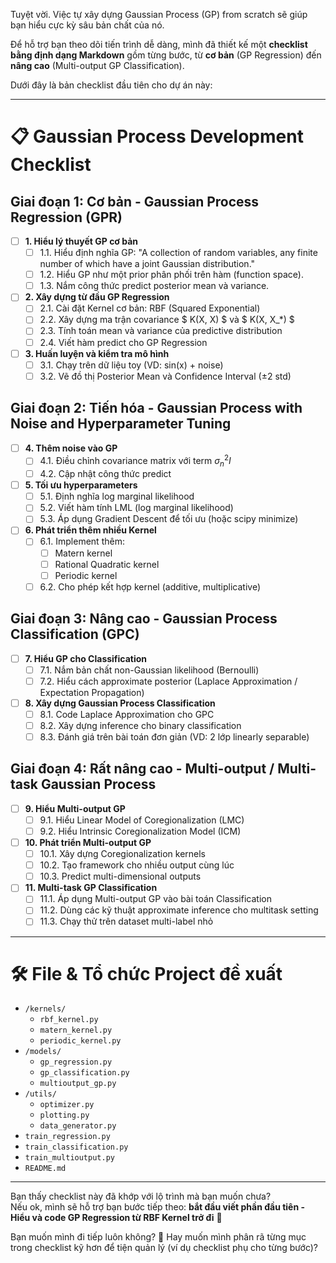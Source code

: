Tuyệt vời. Việc tự xây dựng Gaussian Process (GP) from scratch sẽ giúp bạn hiểu cực kỳ sâu bản chất của nó.

Để hỗ trợ bạn theo dõi tiến trình dễ dàng, mình đã thiết kế một **checklist bằng định dạng Markdown** gồm từng bước, từ **cơ bản** (GP Regression) đến **nâng cao** (Multi-output GP Classification).

Dưới đây là bản checklist đầu tiên cho dự án này:

---

# 📋 Gaussian Process Development Checklist

## Giai đoạn 1: Cơ bản - Gaussian Process Regression (GPR)

- [ ] **1. Hiểu lý thuyết GP cơ bản**
  - [ ] 1.1. Hiểu định nghĩa GP: "A collection of random variables, any finite number of which have a joint Gaussian distribution."
  - [ ] 1.2. Hiểu GP như một prior phân phối trên hàm (function space).
  - [ ] 1.3. Nắm công thức predict posterior mean và variance.

- [ ] **2. Xây dựng từ đầu GP Regression**
  - [ ] 2.1. Cài đặt Kernel cơ bản: RBF (Squared Exponential)
  - [ ] 2.2. Xây dựng ma trận covariance $ K(X, X) $ và $ K(X, X_*) $
  - [ ] 2.3. Tính toán mean và variance của predictive distribution
  - [ ] 2.4. Viết hàm predict cho GP Regression

- [ ] **3. Huấn luyện và kiểm tra mô hình**
  - [ ] 3.1. Chạy trên dữ liệu toy (VD: sin(x) + noise)
  - [ ] 3.2. Vẽ đồ thị Posterior Mean và Confidence Interval (±2 std)

## Giai đoạn 2: Tiến hóa - Gaussian Process with Noise and Hyperparameter Tuning

- [ ] **4. Thêm noise vào GP**
  - [ ] 4.1. Điều chỉnh covariance matrix với term $\sigma_n^2 I$
  - [ ] 4.2. Cập nhật công thức predict

- [ ] **5. Tối ưu hyperparameters**
  - [ ] 5.1. Định nghĩa log marginal likelihood
  - [ ] 5.2. Viết hàm tính LML (log marginal likelihood)
  - [ ] 5.3. Áp dụng Gradient Descent để tối ưu (hoặc scipy minimize)

- [ ] **6. Phát triển thêm nhiều Kernel**
  - [ ] 6.1. Implement thêm:
    - [ ] Matern kernel
    - [ ] Rational Quadratic kernel
    - [ ] Periodic kernel
  - [ ] 6.2. Cho phép kết hợp kernel (additive, multiplicative)

## Giai đoạn 3: Nâng cao - Gaussian Process Classification (GPC)

- [ ] **7. Hiểu GP cho Classification**
  - [ ] 7.1. Nắm bản chất non-Gaussian likelihood (Bernoulli)
  - [ ] 7.2. Hiểu cách approximate posterior (Laplace Approximation / Expectation Propagation)

- [ ] **8. Xây dựng Gaussian Process Classification**
  - [ ] 8.1. Code Laplace Approximation cho GPC
  - [ ] 8.2. Xây dựng inference cho binary classification
  - [ ] 8.3. Đánh giá trên bài toán đơn giản (VD: 2 lớp linearly separable)

## Giai đoạn 4: Rất nâng cao - Multi-output / Multi-task Gaussian Process

- [ ] **9. Hiểu Multi-output GP**
  - [ ] 9.1. Hiểu Linear Model of Coregionalization (LMC)
  - [ ] 9.2. Hiểu Intrinsic Coregionalization Model (ICM)

- [ ] **10. Phát triển Multi-output GP**
  - [ ] 10.1. Xây dựng Coregionalization kernels
  - [ ] 10.2. Tạo framework cho nhiều output cùng lúc
  - [ ] 10.3. Predict multi-dimensional outputs

- [ ] **11. Multi-task GP Classification**
  - [ ] 11.1. Áp dụng Multi-output GP vào bài toán Classification
  - [ ] 11.2. Dùng các kỹ thuật approximate inference cho multitask setting
  - [ ] 11.3. Chạy thử trên dataset multi-label nhỏ

---

# 🛠 File & Tổ chức Project đề xuất

- `/kernels/`
  - `rbf_kernel.py`
  - `matern_kernel.py`
  - `periodic_kernel.py`
- `/models/`
  - `gp_regression.py`
  - `gp_classification.py`
  - `multioutput_gp.py`
- `/utils/`
  - `optimizer.py`
  - `plotting.py`
  - `data_generator.py`
- `train_regression.py`
- `train_classification.py`
- `train_multioutput.py`
- `README.md`

---

Bạn thấy checklist này đã khớp với lộ trình mà bạn muốn chưa?  
Nếu ok, mình sẽ hỗ trợ bạn bước tiếp theo: **bắt đầu viết phần đầu tiên - Hiểu và code GP Regression từ RBF Kernel trở đi** 🚀

Bạn muốn mình đi tiếp luôn không? 🎯
Hay muốn mình phân rã từng mục trong checklist kỹ hơn để tiện quản lý (ví dụ checklist phụ cho từng bước)?